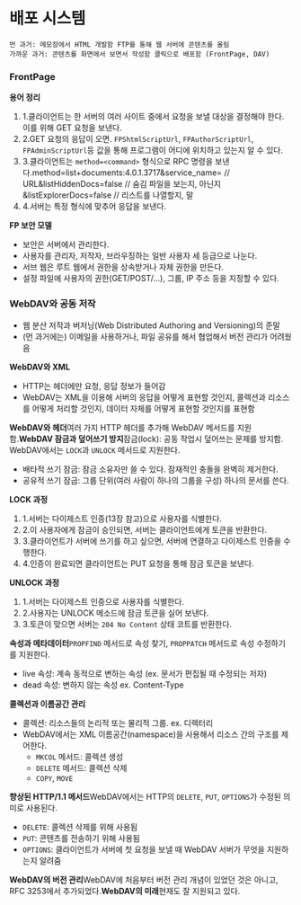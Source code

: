 # 배포 시스템

```
먼 과거: 메모장에서 HTML 개발함 FTP를 통해 웹 서버에 콘텐츠를 올림
가까운 과거: 콘텐츠를 화면에서 보면서 작성함 클릭으로 배포함 (FrontPage, DAV)
```

### FrontPage <a href="#id-19.1-frontpage" id="id-19.1-frontpage"></a>

**용어 정리**

1. 1.클라이언트는 한 서버의 여러 사이트 중에서 요청을 보낼 대상을 결정해야 한다. 이를 위해 GET 요청을 보낸다.
2. 2.GET 요청의 응답이 오면. `FPShtmlScriptUrl`, `FPAuthorScriptUrl`, `FPAdminScriptUrl`등 값을 통해 프로그램이 어디에 위치하고 있는지 알 수 있다.
3. 3.클라이언트는 `method=<command>` 형식으로 RPC 명령을 보낸다.method=list+documents:4.0.1.3717\&service\_name= // URL\&listHiddenDocs=false // 숨김 파일을 보는지, 아닌지\&listExplorerDocs=false // 리스트를 나열할지, 말
4. 4.서버는 특정 형식에 맞추어 응답을 보낸다.

**FP 보안 모델**

* 보안은 서버에서 관리한다.
* 사용자를 관리자, 저작자, 브라우징하는 일반 사용자 세 등급으로 나눈다.
* 서브 웹은 루트 웹에서 권한을 상속받거나 자체 권한을 만든다.
* 설정 파일에 사용자의 권한(GET/POST/…), 그룹, IP 주소 등을 지정할 수 있다.

### WebDAV와 공동 저작 <a href="#id-19.2-webdav" id="id-19.2-webdav"></a>

* 웹 분산 저작과 버저닝(Web Distributed Authoring and Versioning)의 준말
* (먼 과거에는) 이메일을 사용하거나, 파일 공유를 해서 협업해서 버전 관리가 어려웠음

**WebDAV와 XML**

* HTTP는 헤더에만 요청, 응답 정보가 들어감
* WebDAV는 XML을 이용해 서버의 응답을 어떻게 표현할 것인지, 콜렉션과 리소스를 어떻게 처리할 것인지, 데이터 자체를 어떻게 표현할 것인지를 표현함

**WebDAV와 헤더**여러 가지 HTTP 헤더를 추가해 WebDAV 메서드를 지원함.**WebDAV 잠금과 덮어쓰기 방지**잠금(lock): 공동 작업시 덮어쓰는 문제를 방지함. WebDAV에서는 `LOCK`과 `UNLOCK` 메서드로 지원한다.

* 배타적 쓰기 잠금: 잠금 소유자만 쓸 수 있다. 잠재적인 충돌을 완벽히 제거한다.
* 공유적 쓰기 잠금: 그룹 단위(여러 사람이 하나의 그룹을 구성) 하나의 문서를 쓴다.

**LOCK 과정**

1. 1.서버는 다이제스트 인증(13장 참고)으로 사용자를 식별한다.
2. 2.이 사용자에게 잠금이 승인되면, 서버는 클라이언트에게 토큰을 반환한다.
3. 3.클라이언트가 서버에 쓰기를 하고 싶으면, 서버에 연결하고 다이제스트 인증을 수행한다.
4. 4.인증이 완료되면 클라이언트는 PUT 요청을 통해 잠금 토큰을 보낸다.

**UNLOCK 과정**

1. 1.서버는 다이제스트 인증으로 사용자를 식별한다.
2. 2.사용자는 UNLOCK 메소드에 잠금 토큰을 실어 보낸다.
3. 3.토큰이 맞으면 서버는 `204 No Content` 상태 코트를 반환한다.

**속성과 메타데이터**`PROPFIND` 메서드로 속성 찾기, `PROPPATCH` 메서드로 속성 수정하기를 지원한다.

* live 속성: 계속 동적으로 변하는 속성 (ex. 문서가 편집될 때 수정되는 저자)
* dead 속성: 변하지 않는 속성 ex. Content-Type

**콜렉션과 이름공간 관리**

* 콜렉션: 리소스들의 논리적 또는 물리적 그룹. ex. 디렉터리
* WebDAV에서는 XML 이름공간(namespace)을 사용해서 리소스 간의 구조를 제어한다.
  * `MKCOL` 메서드: 콜렉션 생성
  * `DELETE` 메서드: 콜렉션 삭제
  * `COPY`, `MOVE`

**향상된 HTTP/1.1 메서드**WebDAV에서는 HTTP의 `DELETE`, `PUT`, `OPTIONS`가 수정된 의미로 사용된다.

* `DELETE`: 콜렉션 삭제를 위해 사용됨
* `PUT`: 콘텐츠를 전송하기 위해 사용됨
* `OPTIONS`: 클라이언트가 서버에 첫 요청을 보낼 때 WebDAV 서버가 무엇을 지원하는지 알려줌

**WebDAV의 버전 관리**WebDAV에 처음부터 버전 관리 개념이 있었던 것은 아니고,\
RFC 3253에서 추가되었다.**WebDAV의 미래**현재도 잘 지원되고 있다.
